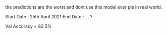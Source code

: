 the predictions are the worst and dont use this model ever pls in real world.

Start Date : 25th April 2021
End Date : ... ? 

Val Accuracy = 82.5%
